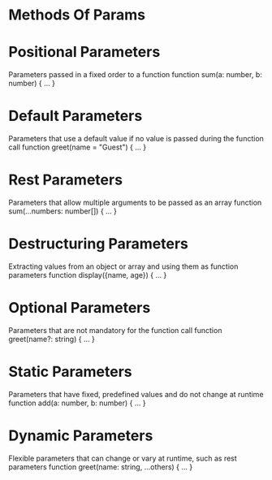 # Methods Of Params 

# Positional Parameters
Parameters passed in a fixed order to a function
                           function sum(a: number, b: number) { ... }                 

# Default Parameters	
Parameters that use a default value if no value is passed during the function call
                            function greet(name = "Guest") { ... }

# Rest Parameters	
Parameters that allow multiple arguments to be passed as an array
                          function sum(...numbers: number[]) { ... }

# Destructuring Parameters	
Extracting values from an object or array and using them as function parameters
                              function display({name, age}) { ... }
                        
# Optional Parameters	
Parameters that are not mandatory for the function call
                                function greet(name?: string) { ... }

# Static Parameters	
Parameters that have fixed, predefined values and do not change at runtime
                          function add(a: number, b: number) { ... }


# Dynamic Parameters	
Flexible parameters that can change or vary at runtime, such as rest parameters
                                  function greet(name: string, ...others) { ... }
